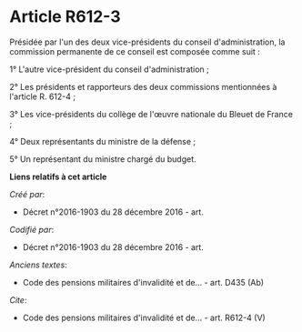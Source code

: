 # Article R612-3

Présidée par l'un des deux vice-présidents du conseil d'administration, la commission permanente de ce conseil est composée
comme suit :

1° L'autre vice-président du conseil d'administration ;

2° Les présidents et rapporteurs des deux commissions mentionnées à l'article R. 612-4 ;

3° Les vice-présidents du collège de l'œuvre nationale du Bleuet de France ;

4° Deux représentants du ministre de la défense ;

5° Un représentant du ministre chargé du budget.

**Liens relatifs à cet article**

_Créé par_:

  - Décret n°2016-1903 du 28 décembre 2016 - art.

_Codifié par_:

  - Décret n°2016-1903 du 28 décembre 2016 - art.

_Anciens textes_:

  - Code des pensions militaires d'invalidité et de... - art. D435 (Ab)

_Cite_:

  - Code des pensions militaires d'invalidité et de... - art. R612-4 (V)
